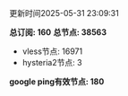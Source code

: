 更新时间2025-05-31 23:09:31

**总订阅: 160**
**总节点: 38563**
- vless节点: 16971
- hysteria2节点: 3

**google ping有效节点: 180**
